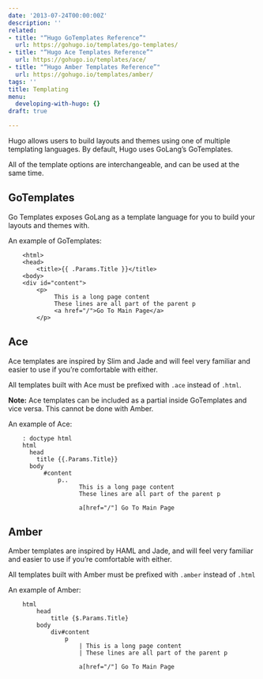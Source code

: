 ```yaml
---
date: '2013-07-24T00:00:00Z'
description: ''
related:
- title: "“Hugo GoTemplates Reference”"
  url: https://gohugo.io/templates/go-templates/
- title: "“Hugo Ace Templates Reference”"
  url: https://gohugo.io/templates/ace/
- title: "“Hugo Amber Templates Reference”"
  url: https://gohugo.io/templates/amber/
tags: ''
title: Templating
menu:
  developing-with-hugo: {}
draft: true

---
```

Hugo allows users to build layouts and themes using one of multiple templating languages. By default, Hugo uses GoLang’s GoTemplates.

All of the template options are interchangeable, and can be used at the same time.

## GoTemplates
Go Templates exposes GoLang as a template language for you to build your layouts and themes with.

An example of GoTemplates:
```
	<html>
	<head>
	    <title>{{ .Params.Title }}</title>
	<body>
	<div id="content">
	    <p>
	         This is a long page content
	         These lines are all part of the parent p
	         <a href="/">Go To Main Page</a>
	    </p>
```

## Ace
Ace templates are inspired by Slim and Jade and will feel very familiar and easier to use if you’re comfortable with either.

All templates built with Ace must be prefixed with `.ace` instead of `.html`.

**Note:** Ace templates can be included as a partial inside GoTemplates and vice versa. This cannot be done with Amber.

An example of Ace:
```
	: doctype html
	html
	  head
	    title {{.Params.Title}} 
	  body
	      #content
	          p..
	                This is a long page content
	                These lines are all part of the parent p
	
	                a[href="/"] Go To Main Page
```

## Amber
Amber templates are inspired by HAML and Jade, and will feel very familiar and easier to use if you’re comfortable with either.

All templates built with Amber must be prefixed with `.amber` instead of `.html`

An example of Amber:
```
	html
	    head
	        title {$.Params.Title}
	    body
	        div#content
	            p
	                | This is a long page content
	                | These lines are all part of the parent p
	
	                a[href="/"] Go To Main Page
```
